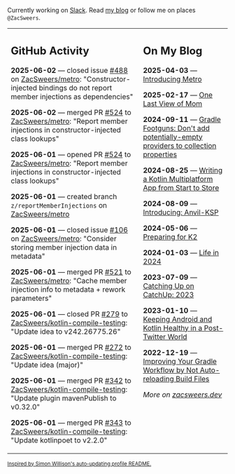 Currently working on [Slack](https://slack.com/). Read [my blog](https://zacsweers.dev/) or follow me on places `@ZacSweers`.

<table><tr><td valign="top" width="60%">

## GitHub Activity
<!-- githubActivity starts -->
**2025-06-02** — closed issue [#488](https://github.com/ZacSweers/metro/issues/488) on [ZacSweers/metro](https://github.com/ZacSweers/metro): "Constructor-injected bindings do not report member injections as dependencies"

**2025-06-02** — merged PR [#524](https://github.com/ZacSweers/metro/pull/524) to [ZacSweers/metro](https://github.com/ZacSweers/metro): "Report member injections in constructor-injected class lookups"

**2025-06-01** — opened PR [#524](https://github.com/ZacSweers/metro/pull/524) to [ZacSweers/metro](https://github.com/ZacSweers/metro): "Report member injections in constructor-injected class lookups"

**2025-06-01** — created branch `z/reportMemberInjections` on [ZacSweers/metro](https://github.com/ZacSweers/metro)

**2025-06-01** — closed issue [#106](https://github.com/ZacSweers/metro/issues/106) on [ZacSweers/metro](https://github.com/ZacSweers/metro): "Consider storing member injection data in metadata"

**2025-06-01** — merged PR [#521](https://github.com/ZacSweers/metro/pull/521) to [ZacSweers/metro](https://github.com/ZacSweers/metro): "Cache member injection info to metadata + rework parameters"

**2025-06-01** — closed PR [#279](https://github.com/ZacSweers/kotlin-compile-testing/pull/279) to [ZacSweers/kotlin-compile-testing](https://github.com/ZacSweers/kotlin-compile-testing): "Update idea to v242.26775.26"

**2025-06-01** — merged PR [#272](https://github.com/ZacSweers/kotlin-compile-testing/pull/272) to [ZacSweers/kotlin-compile-testing](https://github.com/ZacSweers/kotlin-compile-testing): "Update idea (major)"

**2025-06-01** — merged PR [#342](https://github.com/ZacSweers/kotlin-compile-testing/pull/342) to [ZacSweers/kotlin-compile-testing](https://github.com/ZacSweers/kotlin-compile-testing): "Update plugin mavenPublish to v0.32.0"

**2025-06-01** — merged PR [#343](https://github.com/ZacSweers/kotlin-compile-testing/pull/343) to [ZacSweers/kotlin-compile-testing](https://github.com/ZacSweers/kotlin-compile-testing): "Update kotlinpoet to v2.2.0"
<!-- githubActivity ends -->
</td><td valign="top" width="40%">

## On My Blog
<!-- blog starts -->
**2025-04-03** — [Introducing Metro](https://www.zacsweers.dev/introducing-metro/)

**2025-02-17** — [One Last View of Mom](https://www.zacsweers.dev/one-last-view-of-mom/)

**2024-09-11** — [Gradle Footguns: Don't add potentially-empty providers to collection properties](https://www.zacsweers.dev/gradle-footgun-adding-empty-providers-to-collection-properties/)

**2024-08-25** — [Writing a Kotlin Multiplatform App from Start to Store](https://www.zacsweers.dev/writing-a-kotlin-multiplatform-app-from-start-to-store/)

**2024-08-09** — [Introducing: Anvil-KSP](https://www.zacsweers.dev/introducing-anvil-ksp/)

**2024-05-06** — [Preparing for K2](https://www.zacsweers.dev/preparing-for-k2/)

**2024-01-03** — [Life in 2024](https://www.zacsweers.dev/life-in-2024/)

**2023-07-09** — [Catching Up on CatchUp: 2023](https://www.zacsweers.dev/catching-up-on-catchup-2023/)

**2023-01-10** — [Keeping Android and Kotlin Healthy in a Post-Twitter World](https://www.zacsweers.dev/keeping-android-healthy/)

**2022-12-19** — [Improving Your Gradle Workflow by Not Auto-reloading Build Files](https://www.zacsweers.dev/improving-your-workflow-by-not-auto-reloading-build-files/)
<!-- blog ends -->
_More on [zacsweers.dev](https://zacsweers.dev/)_
</td></tr></table>

<sub><a href="https://simonwillison.net/2020/Jul/10/self-updating-profile-readme/">Inspired by Simon Willison's auto-updating profile README.</a></sub>